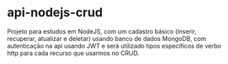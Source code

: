 # api-nodejs-crud
Projeto para estudos em NodeJS, com um cadastro básico (inserir, recuperar, atualizar e deletar) usando banco de dados MongoDB,
com autenticação na api usando JWT e será utilizado tipos especificos de verbo http para cada recurso que usarmos no CRUD.
